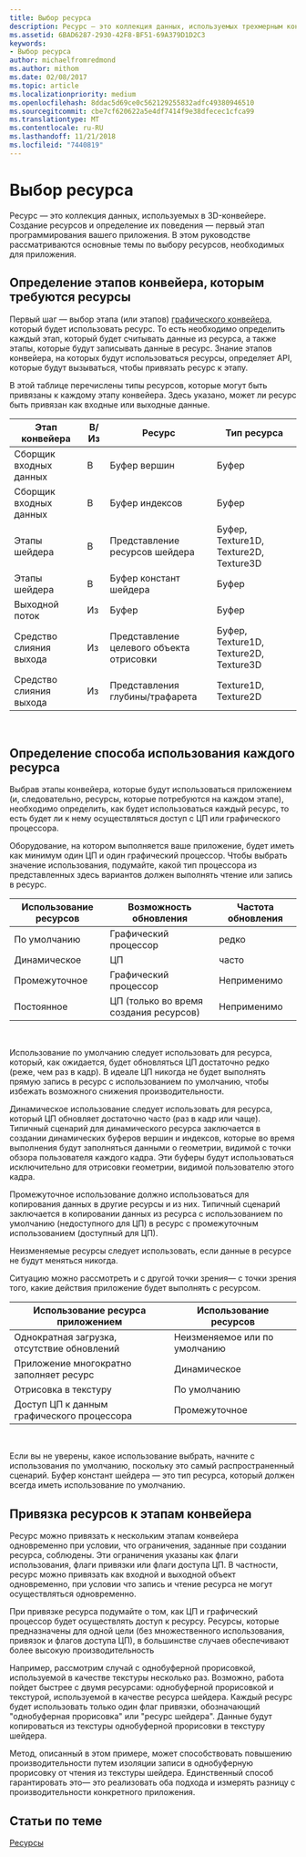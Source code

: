 ```yaml
---
title: Выбор ресурса
description: Ресурс — это коллекция данных, используемых трехмерным конвейером.
ms.assetid: 6BAD6287-2930-42F8-BF51-69A379D1D2C3
keywords:
- Выбор ресурса
author: michaelfromredmond
ms.author: mithom
ms.date: 02/08/2017
ms.topic: article
ms.localizationpriority: medium
ms.openlocfilehash: 8ddac5d69ce0c562129255832adfc49380946510
ms.sourcegitcommit: cbe7cf620622a5e4df7414f9e38dfecec1cfca99
ms.translationtype: MT
ms.contentlocale: ru-RU
ms.lasthandoff: 11/21/2018
ms.locfileid: "7440819"
---
```

# <a name="choosing-a-resource"></a>Выбор ресурса


Ресурс — это коллекция данных, используемых в 3D-конвейере. Создание ресурсов и определение их поведения — первый этап программирования вашего приложения. В этом руководстве рассматриваются основные темы по выбору ресурсов, необходимых для приложения.

## <a name="span-ididentifybindingspanspan-ididentifybindingspanspan-ididentifybindingspanidentify-pipeline-stages-that-need-resources"></a><span id="Identify_Binding"></span><span id="identify_binding"></span><span id="IDENTIFY_BINDING"></span>Определение этапов конвейера, которым требуются ресурсы


Первый шаг — выбор этапа (или этапов) [графического конвейера](graphics-pipeline.md), который будет использовать ресурс. То есть необходимо определить каждый этап, который будет считывать данные из ресурса, а также этапы, которые будут записывать данные в ресурс. Знание этапов конвейера, на которых будут использоваться ресурсы, определяет API, которые будут вызываться, чтобы привязать ресурс к этапу.

В этой таблице перечислены типы ресурсов, которые могут быть привязаны к каждому этапу конвейера. Здесь указано, может ли ресурс быть привязан как входные или выходные данные.

| Этап конвейера  | В/Из | Ресурс               | Тип ресурса                           |
|-----------------|--------|------------------------|-----------------------------------------|
| Сборщик входных данных | В     | Буфер вершин          | Буфер                                  |
| Сборщик входных данных | В     | Буфер индексов           | Буфер                                  |
| Этапы шейдера   | В     | Представление ресурсов шейдера    | Буфер, Texture1D, Texture2D, Texture3D |
| Этапы шейдера   | В     | Буфер констант шейдера | Буфер                                  |
| Выходной поток   | Из    | Буфер                 | Буфер                                  |
| Средство слияния выхода   | Из    | Представление целевого объекта отрисовки     | Буфер, Texture1D, Texture2D, Texture3D |
| Средство слияния выхода   | Из    | Представления глубины/трафарета     | Texture1D, Texture2D                    |

 

## <a name="span-ididentifyusagespanspan-ididentifyusagespanspan-ididentifyusagespanidentify-how-each-resource-will-be-used"></a><span id="Identify_Usage"></span><span id="identify_usage"></span><span id="IDENTIFY_USAGE"></span>Определение способа использования каждого ресурса


Выбрав этапы конвейера, которые будут использоваться приложением (и, следовательно, ресурсы, которые потребуются на каждом этапе), необходимо определить, как будет использоваться каждый ресурс, то есть будет ли к нему осуществляться доступ с ЦП или графического процессора.

Оборудование, на котором выполняется ваше приложение, будет иметь как минимум один ЦП и один графический процессор. Чтобы выбрать значение использования, подумайте, какой тип процессора из представленных здесь вариантов должен выполнять чтение или запись в ресурс.

| Использование ресурсов | Возможность обновления                    | Частота обновления |
|----------------|--------------------------------------|---------------------|
| По умолчанию        | Графический процессор                                  | редко        |
| Динамическое        | ЦП                                  | часто          |
| Промежуточное        | Графический процессор                                  | Неприменимо                 |
| Постоянное      | ЦП (только во время создания ресурсов) | Неприменимо                 |

 

Использование по умолчанию следует использовать для ресурса, который, как ожидается, будет обновляться ЦП достаточно редко (реже, чем раз в кадр). В идеале ЦП никогда не будет выполнять прямую запись в ресурс с использованием по умолчанию, чтобы избежать возможного снижения производительности.

Динамическое использование следует использовать для ресурса, который ЦП обновляет достаточно часто (раз в кадр или чаще). Типичный сценарий для динамического ресурса заключается в создании динамических буферов вершин и индексов, которые во время выполнения будут заполняться данными о геометрии, видимой с точки обзора пользователя каждого кадра. Эти буферы будут использоваться исключительно для отрисовки геометрии, видимой пользователю этого кадра.

Промежуточное использование должно использоваться для копирования данных в другие ресурсы и из них. Типичный сценарий заключается в копировании данных из ресурса с использованием по умолчанию (недоступного для ЦП) в ресурс с промежуточным использованием (доступный для ЦП).

Неизменяемые ресурсы следует использовать, если данные в ресурсе не будут меняться никогда.

Ситуацию можно рассмотреть и с другой точки зрения— с точки зрения того, какие действия приложение будет выполнять с ресурсом.

| Использование ресурса приложением     | Использование ресурсов       |
|---------------------------------------|----------------------|
| Однократная загрузка, отсутствие обновлений            | Неизменяемое или по умолчанию |
| Приложение многократно заполняет ресурс | Динамическое              |
| Отрисовка в текстуру                     | По умолчанию              |
| Доступ ЦП к данным графического процессора                | Промежуточное              |

 

Если вы не уверены, какое использование выбрать, начните с использования по умолчанию, поскольку это самый распространенный сценарий. Буфер констант шейдера — это тип ресурса, который должен всегда иметь использование по умолчанию.

## <a name="span-idresourcetypesandpipelinestagesspanspan-idresourcetypesandpipelinestagesspanspan-idresourcetypesandpipelinestagesspanbinding-resources-to-pipeline-stages"></a><span id="Resource_Types_and_Pipeline_stages"></span><span id="resource_types_and_pipeline_stages"></span><span id="RESOURCE_TYPES_AND_PIPELINE_STAGES"></span>Привязка ресурсов к этапам конвейера


Ресурс можно привязать к нескольким этапам конвейера одновременно при условии, что ограничения, заданные при создании ресурса, соблюдены. Эти ограничения указаны как флаги использования, флаги привязки или флаги доступа ЦП. В частности, ресурс можно привязать как входной и выходной объект одновременно, при условии что запись и чтение ресурса не могут осуществляться одновременно.

При привязке ресурса подумайте о том, как ЦП и графический процессор будет осуществлять доступ к ресурсу. Ресурсы, которые предназначены для одной цели (без множественного использования, привязок и флагов доступа ЦП), в большинстве случаев обеспечивают более высокую производительность

Например, рассмотрим случай с однобуферной прорисовкой, используемой в качестве текстуры несколько раз. Возможно, работа пойдет быстрее с двумя ресурсами: однобуферной прорисовкой и текстурой, используемой в качестве ресурса шейдера. Каждый ресурс будет использовать только один флаг привязки, обозначающий "однобуферная прорисовка" или "ресурс шейдера". Данные будут копироваться из текстуры однобуферной прорисовки в текстуру шейдера.

Метод, описанный в этом примере, может способствовать повышению производительности путем изоляции записи в однобуферную прорисовку от чтения из текстуры шейдера. Единственный способ гарантировать это— это реализовать оба подхода и измерять разницу с производительности конкретного приложения.

## <a name="span-idrelated-topicsspanrelated-topics"></a><span id="related-topics"></span>Статьи по теме


[Ресурсы](resources.md)

 

 




